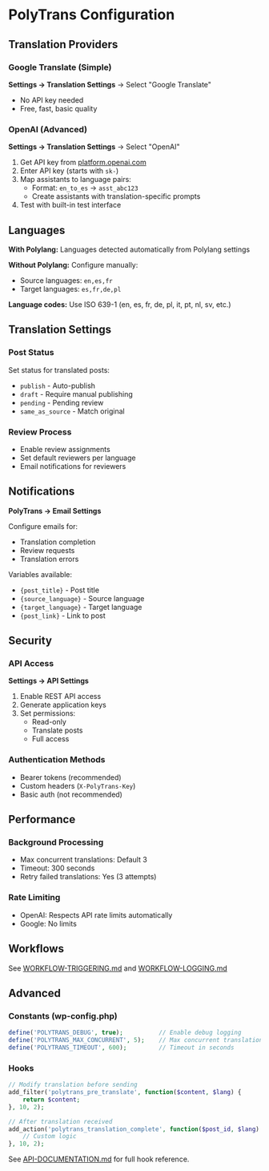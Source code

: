 # PolyTrans Configuration

## Translation Providers

### Google Translate (Simple)
**Settings → Translation Settings** → Select "Google Translate"

- No API key needed
- Free, fast, basic quality

### OpenAI (Advanced)
**Settings → Translation Settings** → Select "OpenAI"

1. Get API key from [platform.openai.com](https://platform.openai.com/)
2. Enter API key (starts with `sk-`)
3. Map assistants to language pairs:
   - Format: `en_to_es` → `asst_abc123`
   - Create assistants with translation-specific prompts
4. Test with built-in test interface

## Languages

**With Polylang:** Languages detected automatically from Polylang settings

**Without Polylang:** Configure manually:
- Source languages: `en,es,fr`
- Target languages: `es,fr,de,pl`

**Language codes:** Use ISO 639-1 (en, es, fr, de, pl, it, pt, nl, sv, etc.)

## Translation Settings

### Post Status
Set status for translated posts:
- `publish` - Auto-publish
- `draft` - Require manual publishing  
- `pending` - Pending review
- `same_as_source` - Match original

### Review Process
- Enable review assignments
- Set default reviewers per language
- Email notifications for reviewers

## Notifications

**PolyTrans → Email Settings**

Configure emails for:
- Translation completion
- Review requests
- Translation errors

Variables available:
- `{post_title}` - Post title
- `{source_language}` - Source language
- `{target_language}` - Target language  
- `{post_link}` - Link to post

## Security

### API Access
**Settings → API Settings**

1. Enable REST API access
2. Generate application keys
3. Set permissions:
   - Read-only
   - Translate posts
   - Full access

### Authentication Methods
- Bearer tokens (recommended)
- Custom headers (`X-PolyTrans-Key`)
- Basic auth (not recommended)

## Performance

### Background Processing
- Max concurrent translations: Default 3
- Timeout: 300 seconds
- Retry failed translations: Yes (3 attempts)

### Rate Limiting
- OpenAI: Respects API rate limits automatically
- Google: No limits

## Workflows

See [WORKFLOW-TRIGGERING.md](WORKFLOW-TRIGGERING.md) and [WORKFLOW-LOGGING.md](WORKFLOW-LOGGING.md)

## Advanced

### Constants (wp-config.php)
```php
define('POLYTRANS_DEBUG', true);          // Enable debug logging
define('POLYTRANS_MAX_CONCURRENT', 5);    // Max concurrent translations
define('POLYTRANS_TIMEOUT', 600);         // Timeout in seconds
```

### Hooks
```php
// Modify translation before sending
add_filter('polytrans_pre_translate', function($content, $lang) {
    return $content;
}, 10, 2);

// After translation received
add_action('polytrans_translation_complete', function($post_id, $lang) {
    // Custom logic
}, 10, 2);
```

See [API-DOCUMENTATION.md](../developer/API-DOCUMENTATION.md) for full hook reference.
